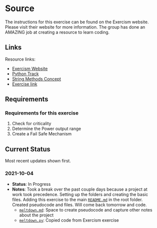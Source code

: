 # Source

The instructions for this exercise can be found on the Exercism website. Please visit their website for more information. The group has done an AMAZING job at creating a resource to learn coding.

## Links

Resource links:

- [Exercism Website](https://exercism.org/)
- [Python Track](https://exercism.org/tracks/python)
- [String Methods Concept](https://exercism.org/tracks/python/concepts/string-methods)
- [Exercise link](https://exercism.org/tracks/python/exercises/little-sisters-essay)

## Requirements

### Requirements for this exercise

1. Check for criticality
2. Determine the Power output range
3. Create a Fail Safe Mechanism

## Current Status

Most recent updates shown first.

### 2021-10-04

- **Status**: In Progress
- **Notes**: Took a break over the past couple days because a project at work took precedence. Setting up the folders and creating the basic files. Adding this exercise to the main [`README.md`](../README.md) in the root folder. Created pseudocode and files. Will come back tomorrow and code.
  - [`meltdown.md`](meltdown.md): Space to create pseudocode and capture other notes about the project
  - [`meltdown.py`](meltdown.py): Copied code from Exercism exercise
